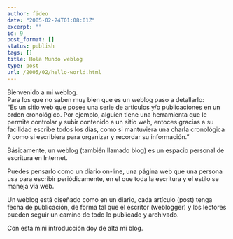 ```yaml
---
author: fideo
date: "2005-02-24T01:08:01Z"
excerpt: ""
id: 9
post_format: []
status: publish
tags: []
title: Hola Mundo weblog
type: post
url: /2005/02/hello-world.html
---
```

Bienvenido a mi weblog.  
Para los que no saben muy bien que es un weblog paso a detallarlo:  
“Es un sitio web que posee una serie de artículos y/o publicaciones en un orden cronológico. Por ejemplo, alguien tiene una herramienta que le permite controlar y subir contenido a un sitio web, entoces gracias a su facilidad escribe todos los días, como si mantuviera una charla cronológica ? como si escribiera para organizar y recordar su información.”

Básicamente, un weblog (también llamado blog) es un espacio personal de escritura en Internet.

Puedes pensarlo como un diario on-line, una página web que una persona usa para escribir periódicamente, en el que toda la escritura y el estilo se maneja vía web.

Un weblog está diseñado como en un diario, cada artículo (post) tenga fecha de publicación, de forma tal que el escritor (weblogger) y los lectores pueden seguir un camino de todo lo publicado y archivado.

Con esta mini introducción doy de alta mi blog.
